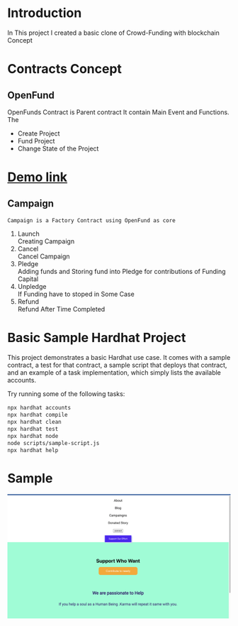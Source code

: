# Introduction
 In This project I created a basic clone of Crowd-Funding with blockchain Concept
 # Contracts Concept
 ## OpenFund
  OpenFunds Contract is Parent contract It contain Main Event and Functions. 
  The
  <ul>
  <li>Create Project</li>
  <li>Fund Project</li>
  <li> Change State of the Project</li>
  </ul>

# [Demo link](https://openfund.vercel.app/)
## Campaign 
    Campaign is a Factory Contract using OpenFund as core 
<ol> 
<li>Launch</li>
Creating Campaign
<li>Cancel</li>
Cancel Campaign
<li>Pledge</li>
Adding funds and Storing fund into Pledge for contributions
of Funding Capital
<li>Unpledge</li>
If Funding have to stoped in Some Case
<li>Refund</li>
Refund After Time Completed
</ol>    

# Basic Sample Hardhat Project

This project demonstrates a basic Hardhat use case. It comes with a sample contract, a test for that contract, a sample script that deploys that contract, and an example of a task implementation, which simply lists the available accounts.

Try running some of the following tasks:

```shell
npx hardhat accounts
npx hardhat compile
npx hardhat clean
npx hardhat test
npx hardhat node
node scripts/sample-script.js
npx hardhat help
```
# Sample
<a href="../Screenshot.png" width="550" alt=""></a>
![plot](./Screenshot.png)
